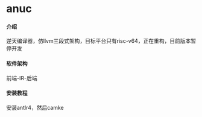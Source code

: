 # anuc

#### 介绍
逆天编译器，仿llvm三段式架构，目标平台只有risc-v64，正在重构，目前版本暂停开发

#### 软件架构
前端-IR-后端


#### 安装教程

安装antlr4，然后camke
